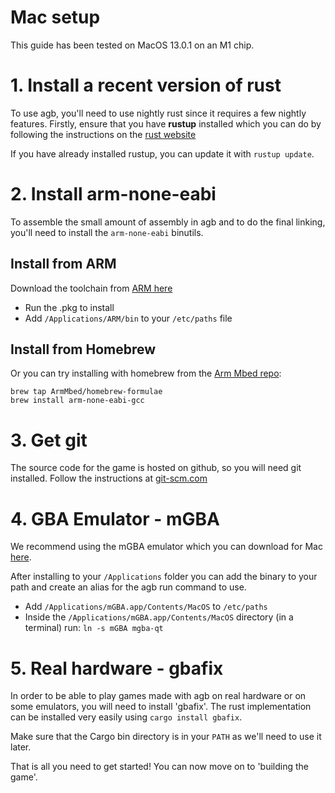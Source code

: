 # Mac setup

This guide has been tested on MacOS 13.0.1 on an M1 chip.

# 1. Install a recent version of rust

To use agb, you'll need to use nightly rust since it requires a few nightly features.
Firstly, ensure that you have **rustup** installed which you can do by following the instructions on the [rust website](https://www.rust-lang.org/tools/install)

If you have already installed rustup, you can update it with `rustup update`.

# 2. Install arm-none-eabi

To assemble the small amount of assembly in agb and to do the final linking, you'll need to install the `arm-none-eabi` binutils.

## Install from ARM

Download the toolchain from [ARM here](https://developer.arm.com/downloads/-/gnu-rm)
 * Run the .pkg to install
 * Add `/Applications/ARM/bin` to your `/etc/paths` file

## Install from Homebrew

Or you can try installing with homebrew from the [Arm Mbed repo](https://github.com/ARMmbed/homebrew-formulae):

```
brew tap ArmMbed/homebrew-formulae
brew install arm-none-eabi-gcc
```

# 3. Get git

The source code for the game is hosted on github, so you will need git installed. Follow the instructions at [git-scm.com](https://git-scm.com/)

# 4. GBA Emulator - mGBA

We recommend using the mGBA emulator which you can download for Mac [here](https://mgba.io/downloads.html).

After installing to your `/Applications` folder you can add the binary to your path and create an alias for the agb run command to use.

* Add `/Applications/mGBA.app/Contents/MacOS` to `/etc/paths`
* Inside the `/Applications/mGBA.app/Contents/MacOS` directory (in a terminal) run: `ln -s mGBA mgba-qt`

# 5. Real hardware - gbafix

In order to be able to play games made with agb on real hardware or on some emulators, you will need to install 'gbafix'.
The rust implementation can be installed very easily using `cargo install gbafix`.

Make sure that the Cargo bin directory is in your `PATH` as we'll need to use it later.

That is all you need to get started!
You can now move on to 'building the game'.